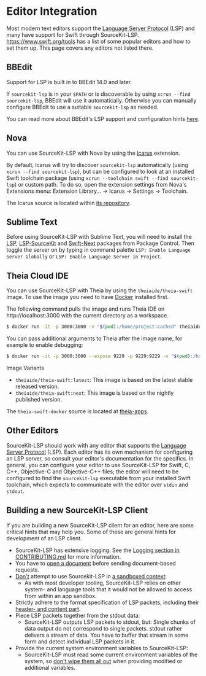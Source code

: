 # Editor Integration

Most modern text editors support the [Language Server Protocol](https://microsoft.github.io/language-server-protocol/) (LSP) and many have support for Swift through SourceKit-LSP. https://www.swift.org/tools has a list of some popular editors and how to set them up. This page covers any editors not listed there.

<!-- Editors are sorted alphabetically followed by the generic other editor section -->

## BBEdit

Support for LSP is built in to BBEdit 14.0 and later.

If `sourcekit-lsp` is in your `$PATH` or is discoverable by using `xcrun --find sourcekit-lsp`, BBEdit will use it automatically. Otherwise you can manually configure BBEdit to use a suitable `sourcekit-lsp` as needed.

You can read more about BBEdit's LSP support and configuration hints [here](https://www.barebones.com/support/bbedit/lsp-notes.html).

## Nova

You can use SourceKit-LSP with Nova by using the [Icarus](http://panic.com/open-in-nova/extension?id=panic.Icarus) extension.

By default, Icarus will try to discover `sourcekit-lsp` automatically (using `xcrun --find sourcekit-lsp`), but can be configured to look at an installed Swift toolchain package (using `xcrun --toolchain swift --find sourcekit-lsp`) or custom path. To do so, open the extension settings from Nova's Extensions menu: Extension Library… -> Icarus -> Settings -> Toolchain.

The Icarus source is located within [its repository](https://github.com/panicinc/icarus).

## Sublime Text

Before using SourceKit-LSP with Sublime Text, you will need to install the [LSP](https://packagecontrol.io/packages/LSP), [LSP-SourceKit](https://github.com/sublimelsp/LSP-SourceKit) and [Swift-Next](https://github.com/Swift-Next/Swift-Next) packages from Package Control. Then toggle the server on by typing in command palette `LSP: Enable Language Server Globally` or `LSP: Enable Language Server in Project`.

## Theia Cloud IDE

You can use SourceKit-LSP with Theia by using the `theiaide/theia-swift` image. To use the image you need to have [Docker](https://docs.docker.com/get-started/) installed first.

The following command pulls the image and runs Theia IDE on http://localhost:3000 with the current directory as a workspace.

```bash
$ docker run -it -p 3000:3000 -v "$(pwd):/home/project:cached" theiaide/theia-swift:next
```

You can pass additional arguments to Theia after the image name, for example to enable debugging:

```bash
$ docker run -it -p 3000:3000 --expose 9229 -p 9229:9229 -v "$(pwd):/home/project:cached" theiaide/theia-swift:next --inspect=0.0.0.0:9229
```

Image Variants
- `theiaide/theia-swift:latest`: This image is based on the latest stable released version.
- `theiaide/theia-swift:next`: This image is based on the nightly published version.

The `theia-swift-docker` source is located at [theia-apps](https://github.com/theia-ide/theia-apps).

## Other Editors

SourceKit-LSP should work with any editor that supports the [Language Server Protocol](https://microsoft.github.io/language-server-protocol/) (LSP). Each editor has its own mechanism for configuring an LSP server, so consult your editor's documentation for the specifics. In general, you can configure your editor to use SourceKit-LSP for Swift, C, C++, Objective-C and Objective-C++ files; the editor will need to be configured to find the `sourcekit-lsp` executable from your installed Swift toolchain, which expects to communicate with the editor over `stdin` and `stdout`.

## Building a new SourceKit-LSP Client

If you are building a new SourceKit-LSP client for an editor, here are some critical hints that may help you. Some of these are general hints for development of an LSP client.

- SourceKit-LSP has extensive logging. See the [Logging section in CONTRIBUTING.md](../CONTRIBUTING.md#logging) for more information.
- You have to [open a document](https://microsoft.github.io/language-server-protocol/specifications/lsp/3.17/specification/#textDocument_didOpen) before sending document-based requests.
- [Don't](https://forums.swift.org/t/how-do-you-build-a-sandboxed-editor-that-uses-sourcekit-lsp/40906) attempt to use Sourcekit-LSP in [a sandboxed context](https://developer.apple.com/documentation/xcode/configuring-the-macos-app-sandbox):
    - As with most developer tooling, SourceKit-LSP relies on other system- and language tools that it would not be allowed to access from within an app sandbox.
- Strictly adhere to the format specification of LSP packets, including their [header- and content part](https://microsoft.github.io/language-server-protocol/specifications/lsp/3.17/specification/#headerPart).
- Piece LSP packets together from the stdout data:
  - SourceKit-LSP outputs LSP packets to stdout, but: Single chunks of data output do not correspond to single packets. stdout rather delivers a stream of data. You have to buffer that stream in some form and detect individual LSP packets in it.
- Provide the current system environment variables to SourceKit-LSP:
  - SourceKit-LSP must read some current environment variables of the system, so [don't wipe them all out](https://forums.swift.org/t/making-a-sourcekit-lsp-client-find-references-fails-solved/57426) when providing modified or additional variables.
